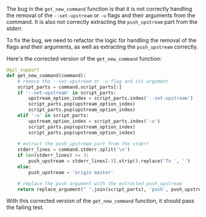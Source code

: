 The bug in the `get_new_command` function is that it is not correctly handling the removal of the `--set-upstream` or `-u` flags and their arguments from the command. It is also not correctly extracting the `push_upstream` part from the stderr.

To fix the bug, we need to refactor the logic for handling the removal of the flags and their arguments, as well as extracting the `push_upstream` correctly.

Here's the corrected version of the `get_new_command` function:

```python
@git_support
def get_new_command(command):
    # remove the --set-upstream or -u flag and its argument
    script_parts = command.script_parts[:]
    if '--set-upstream' in script_parts:
        upstream_option_index = script_parts.index('--set-upstream')
        script_parts.pop(upstream_option_index)
        script_parts.pop(upstream_option_index)
    elif '-u' in script_parts:
        upstream_option_index = script_parts.index('-u')
        script_parts.pop(upstream_option_index)
        script_parts.pop(upstream_option_index)
    
    # extract the push_upstream part from the stderr
    stderr_lines = command.stderr.split('\n')
    if len(stderr_lines) >= 3:
        push_upstream = stderr_lines[-3].strip().replace('To ', '')
    else:
        push_upstream = 'origin master'

    # replace the push argument with the extracted push_upstream
    return replace_argument(" ".join(script_parts), 'push', push_upstream)
```

With this corrected version of the `get_new_command` function, it should pass the failing test.